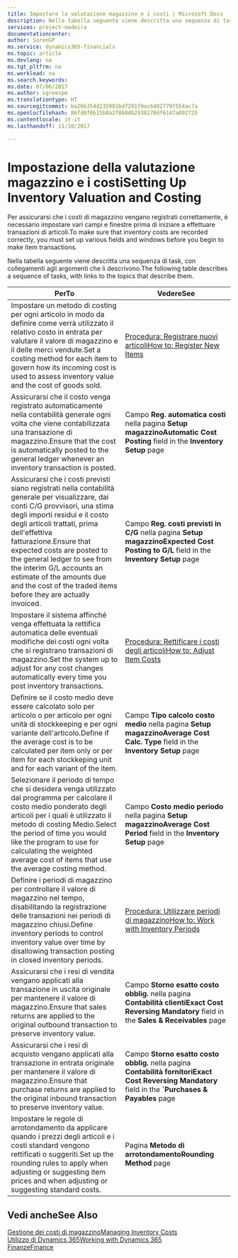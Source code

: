 ```yaml
---
title: Impostare la valutazione magazzino e i costi | Microsoft Docs
description: Nella tabella seguente viene descritta una sequenza di task, con collegamenti agli argomenti che li descrivono.
services: project-madeira
documentationcenter: 
author: SorenGP
ms.service: dynamics365-financials
ms.topic: article
ms.devlang: na
ms.tgt_pltfrm: na
ms.workload: na
ms.search.keywords: 
ms.date: 07/06/2017
ms.author: sgroespe
ms.translationtype: HT
ms.sourcegitcommit: ba26b354d235981bd7291f9ac6402779f554ac7a
ms.openlocfilehash: 86fd8f6b15b8a2f868db2938278df6147a092725
ms.contentlocale: it-it
ms.lasthandoff: 11/10/2017

---
```

# <a name="setting-up-inventory-valuation-and-costing"></a><span data-ttu-id="930dc-103">Impostazione della valutazione magazzino e i costi</span><span class="sxs-lookup"><span data-stu-id="930dc-103">Setting Up Inventory Valuation and Costing</span></span>
<span data-ttu-id="930dc-104">Per assicurarsi che i costi di magazzino vengano registrati correttamente, è necessario impostare vari campi e finestre prima di iniziare a effettuare transazioni di articoli.</span><span class="sxs-lookup"><span data-stu-id="930dc-104">To make sure that inventory costs are recorded correctly, you must set up various fields and windows before you begin to make item transactions.</span></span>

<span data-ttu-id="930dc-105">Nella tabella seguente viene descritta una sequenza di task, con collegamenti agli argomenti che li descrivono.</span><span class="sxs-lookup"><span data-stu-id="930dc-105">The following table describes a sequence of tasks, with links to the topics that describe them.</span></span>

|<span data-ttu-id="930dc-106">**Per**</span><span class="sxs-lookup"><span data-stu-id="930dc-106">**To**</span></span>|<span data-ttu-id="930dc-107">**Vedere**</span><span class="sxs-lookup"><span data-stu-id="930dc-107">**See**</span></span>|  
|------------|-------------|  
|<span data-ttu-id="930dc-108">Impostare un metodo di costing per ogni articolo in modo da definire come verrà utilizzato il relativo costo in entrata per valutare il valore di magazzino e il delle merci vendute.</span><span class="sxs-lookup"><span data-stu-id="930dc-108">Set a costing method for each item to govern how its incoming cost is used to assess inventory value and the cost of goods sold.</span></span>|[<span data-ttu-id="930dc-109">Procedura: Registrare nuovi articoli</span><span class="sxs-lookup"><span data-stu-id="930dc-109">How to: Register New Items</span></span>](inventory-how-register-new-items.md)|  
|<span data-ttu-id="930dc-110">Assicurarsi che il costo venga registrato automaticamente nella contabilità generale ogni volta che viene contabilizzata una transazione di magazzino.</span><span class="sxs-lookup"><span data-stu-id="930dc-110">Ensure that the cost is automatically posted to the general ledger whenever an inventory transaction is posted.</span></span>|<span data-ttu-id="930dc-111">Campo **Reg. automatica costi** nella pagina **Setup magazzino**</span><span class="sxs-lookup"><span data-stu-id="930dc-111">**Automatic Cost Posting** field in the **Inventory Setup** page</span></span>|  
|<span data-ttu-id="930dc-112">Assicurarsi che i costi previsti siano registrati nella contabilità generale per visualizzare, dai conti C/G provvisori, una stima degli importi residui e il costo degli articoli trattati, prima dell'effettiva fatturazione.</span><span class="sxs-lookup"><span data-stu-id="930dc-112">Ensure that expected costs are posted to the general ledger to see from the interim G/L accounts an estimate of the amounts due and the cost of the traded items before they are actually invoiced.</span></span>|<span data-ttu-id="930dc-113">Campo **Reg. costi previsti in C/G** nella pagina **Setup magazzino**</span><span class="sxs-lookup"><span data-stu-id="930dc-113">**Expected Cost Posting to G/L** field in the **Inventory Setup** page</span></span>|  
|<span data-ttu-id="930dc-114">Impostare il sistema affinché venga effettuata la rettifica automatica delle eventuali modifiche dei costi ogni volta che si registrano transazioni di magazzino.</span><span class="sxs-lookup"><span data-stu-id="930dc-114">Set the system up to adjust for any cost changes automatically every time you post inventory transactions.</span></span>|[<span data-ttu-id="930dc-115">Procedura: Rettificare i costi degli articoli</span><span class="sxs-lookup"><span data-stu-id="930dc-115">How to: Adjust Item Costs</span></span>](inventory-how-adjust-item-costs.md)|  
|<span data-ttu-id="930dc-116">Definire se il costo medio deve essere calcolato solo per articolo o per articolo per ogni unità di stockkeeping e per ogni variante dell'articolo.</span><span class="sxs-lookup"><span data-stu-id="930dc-116">Define if the average cost is to be calculated per item only or per item for each stockkeping unit and for each variant of the item.</span></span>|<span data-ttu-id="930dc-117">Campo **Tipo calcolo costo medio** nella pagina **Setup magazzino**</span><span class="sxs-lookup"><span data-stu-id="930dc-117">**Average Cost Calc. Type** field in the **Inventory Setup** page</span></span>|  
|<span data-ttu-id="930dc-118">Selezionare il periodo di tempo che si desidera venga utilizzato dal programma per calcolare il costo medio ponderato degli articoli per i quali è utilizzato il metodo di costing Medio.</span><span class="sxs-lookup"><span data-stu-id="930dc-118">Select the period of time you would like the program to use for calculating the weighted average cost of items that use the average costing method.</span></span>|<span data-ttu-id="930dc-119">Campo **Costo medio periodo** nella pagina **Setup magazzino**</span><span class="sxs-lookup"><span data-stu-id="930dc-119">**Average Cost Period** field in the **Inventory Setup** page</span></span>|  
|<span data-ttu-id="930dc-120">Definire i periodi di magazzino per controllare il valore di magazzino nel tempo, disabilitando la registrazione delle transazioni nei periodi di magazzino chiusi.</span><span class="sxs-lookup"><span data-stu-id="930dc-120">Define inventory periods to control inventory value over time by disallowing transaction posting in closed inventory periods.</span></span>|[<span data-ttu-id="930dc-121">Procedura: Utilizzare periodi di magazzino</span><span class="sxs-lookup"><span data-stu-id="930dc-121">How to: Work with Inventory Periods</span></span>](finance-how-to-work-with-inventory-periods.md)|  
|<span data-ttu-id="930dc-122">Assicurarsi che i resi di vendita vengano applicati alla transazione in uscita originale per mantenere il valore di magazzino.</span><span class="sxs-lookup"><span data-stu-id="930dc-122">Ensure that sales returns are applied to the original outbound transaction to preserve inventory value.</span></span>|<span data-ttu-id="930dc-123">Campo **Storno esatto costo obblig.** nella pagina **Contabilità clienti**</span><span class="sxs-lookup"><span data-stu-id="930dc-123">**Exact Cost Reversing Mandatory** field in the **Sales & Receivables** page</span></span>|  
|<span data-ttu-id="930dc-124">Assicurarsi che i resi di acquisto vengano applicati alla transazione in entrata originale per mantenere il valore di magazzino.</span><span class="sxs-lookup"><span data-stu-id="930dc-124">Ensure that purchase returns are applied to the original inbound transaction to preserve inventory value.</span></span>|<span data-ttu-id="930dc-125">Campo **Storno esatto costo obblig.** nella pagina **Contabilità fornitori**</span><span class="sxs-lookup"><span data-stu-id="930dc-125">**Exact Cost Reversing Mandatory** field in the **´Purchases & Payables** page</span></span>|
|<span data-ttu-id="930dc-126">Impostare le regole di arrotondamento da applicare quando i prezzi degli articoli e i costi standard vengono rettificati o suggeriti.</span><span class="sxs-lookup"><span data-stu-id="930dc-126">Set up the rounding rules to apply when adjusting or suggesting item prices and when adjusting or suggesting standard costs.</span></span>|<span data-ttu-id="930dc-127">Pagina **Metodo di arrotondamento**</span><span class="sxs-lookup"><span data-stu-id="930dc-127">**Rounding Method** page</span></span>|  

## <a name="see-also"></a><span data-ttu-id="930dc-128">Vedi anche</span><span class="sxs-lookup"><span data-stu-id="930dc-128">See Also</span></span>  
[<span data-ttu-id="930dc-129">Gestione dei costi di magazzino</span><span class="sxs-lookup"><span data-stu-id="930dc-129">Managing Inventory Costs</span></span>](finance-manage-inventory-costs.md)  
[<span data-ttu-id="930dc-130">Utilizzo di Dynamics 365</span><span class="sxs-lookup"><span data-stu-id="930dc-130">Working with Dynamics 365</span></span>](ui-work-product.md)  
[<span data-ttu-id="930dc-131">Finanze</span><span class="sxs-lookup"><span data-stu-id="930dc-131">Finance</span></span>](finance.md)  

